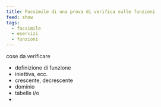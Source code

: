 ```yaml
---
title: Facsimile di una prova di verifica sulle funzioni
feed: show
tags:
  - facsimile
  - esercizi
  - funzioni
---
```

cose da verificare
- definizione di funzione
- iniettiva, ecc.
- crescente, decrescente
- dominio
- tabelle i/o
- 